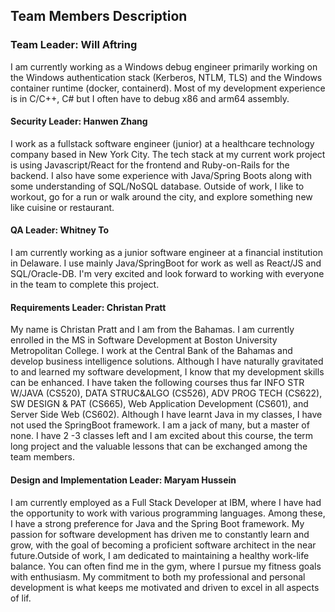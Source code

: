 ## Team Members Description

### Team Leader: Will Aftring
I am currently working as a Windows debug engineer primarily working on the Windows authentication stack (Kerberos, NTLM, TLS) and the Windows container runtime (docker, containerd). Most of my development experience is in C/C++, C# but I often have to debug x86 and arm64 assembly.

#### Security Leader: Hanwen Zhang
I work as a fullstack software engineer (junior) at a healthcare technology company based in New York City. The tech stack at my current work project is using Javascript/React for the frontend and Ruby-on-Rails for the backend. I also have some experience with Java/Spring Boots along with some understanding of SQL/NoSQL database. Outside of work, I like to workout, go for a run or walk around the city, and explore something new like cuisine or restaurant.

#### QA Leader: Whitney To
I am currently working as a junior software engineer at a financial institution in Delaware. I use mainly Java/SpringBoot for work as well as React/JS and SQL/Oracle-DB. I'm very excited and look forward to working with everyone in the team to complete this project.

#### Requirements Leader: Christan Pratt
My name is Christan Pratt and I am from the Bahamas. I am currently enrolled in the MS in Software Development at Boston University Metropolitan College. I work at the Central Bank of the Bahamas and develop business intelligence solutions.  Although I have naturally gravitated to and learned my software development, I know that my development skills can be enhanced. 
I have taken the following courses thus far  INFO STR W/JAVA (CS520), DATA STRUC&ALGO (CS526), ADV PROG TECH (CS622), SW DESIGN & PAT (CS665), Web Application Development (CS601), and Server Side Web (CS602). Although I have learnt Java in my classes, I have not used the SpringBoot framework.  I am a jack of  many, but a master of none. I have 2 -3 classes left and I am excited about this course, the term long project and the valuable lessons that can be exchanged among the team members.

#### Design and Implementation Leader: Maryam Hussein
I am currently employed as a Full Stack Developer at IBM, where I have had the opportunity to work with various programming languages. Among these, I have a strong preference for Java and the Spring Boot framework. My passion for software development has driven me to constantly learn and grow, with the goal of becoming a proficient software architect in the near future.Outside of work, I am dedicated to maintaining a healthy work-life balance. You can often find me in the gym, where I pursue my fitness goals with enthusiasm. My commitment to both my professional and personal development is what keeps me motivated and driven to excel in all aspects of lif.
